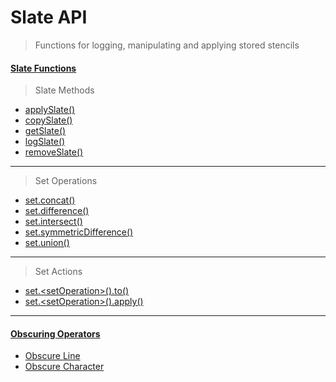 # Slate API
> Functions for logging, manipulating and applying stored stencils

#### [Slate Functions](#Slate-Functions)
> Slate Methods 
  - [applySlate()](#applySlate)
  - [copySlate()](#copySlate)
  - [getSlate()](#getSlate)
  - [logSlate()](#logSlate)
  - [removeSlate()](#removeSlate)
___
> Set Operations 
  - [set.concat()](#set.concat)
  - [set.difference()](#set.difference)
  - [set.intersect()](#set.intersect)
  - [set.symmetricDifference()](#set.symmetricDifference)
  - [set.union()](#set.union)
___
> Set Actions 
  - [set.\<setOperation\>().to()](#to)
  - [set.\<setOperation\>().apply()](#apply)
___
#### [Obscuring Operators](#Obscuring-Operators)
  - [Obscure Line](#Obscure-Line)
  - [Obscure Character](#Obscure-character)
  
<!--
## Understanding The Slate API

A slate is an object that consists of:
- stencil: _`readonly`_ (previously template handler/ delcarativeTemplate)
- cleanProps: _`readonly`_ The inital params that were rendered or last updated (always cleaned)
- selector: Where it belongs in the DOM
- collageType: The collage API used to insert it into the DOM `paste`|`pasteAfter` etc
- el: _`Not accessible`_ A detatched DOM element
- invokeType: _immediate | late | lazy_ | null
- denyListWords
- reaplceWord

Underlying API

- alterSlate() // creates the el (if not exist) -> modify the el -> replace the stencil via the el -> to the invokeType 
- replaceSlate() // Replaces the stencil -> create and replaces the el -> to the invokeType
- createSlate() // create slate from an existing salate (copies everything) -> immediately
- renderSlate() // render given slate 
- removeSlate() // remove given slate


```javascript

getSlate(ref) // Returns an object showing the last slate { stencil, cleanProps, selector, collageType, invokeType, denyListWords, replaceWord }
logSlate(ref) // logs the lsate

copySlate(ref, ref)  // Shorthand for setSlate(ref, getSlate(ref))
applySlate(ref) // Renders the slate to it's selector
applySlate(ref, props) // Renders a slate with new props
removeSlate(ref)  // remove a slate


set.join(ref, ref) // Join two or more slates
set.intersect(ref, ref) // intersect two or more slates
set.difference(ref, ref) // difference of two or more slates
set.symmetricDifference(ref, ref) // symmetric difference of two or more slates
set.union(ref, ref) // union of two or more slates

set.<setoperation>().to(ref)  // write to a new or existing slate


`|` Ignore line: Ignores a line in the a set operation 
`¬` Ignore character: Ignores a character in the set operation
```
---
## The Slate API
### logSlate()
#### `logSlate(...ref)`
•  ref _`String`_ •  

The logSlate() function will log given slates.
```javascript
 logSlate('sidebar', 'footer') // Logs the sidebar and footer slates
```
-->
